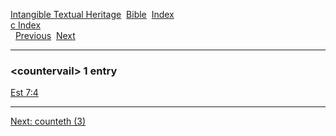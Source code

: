 [Intangible Textual Heritage](../../index)  [Bible](../index) 
[Index](index)   
[c Index](_c_)  
  [Previous](c02625)  [Next](c02627) 

------------------------------------------------------------------------

### &lt;countervail&gt; 1 entry

[Est 7:4](../kjv/est007.htm#004)  

------------------------------------------------------------------------

[Next: counteth (3)](c02627)
